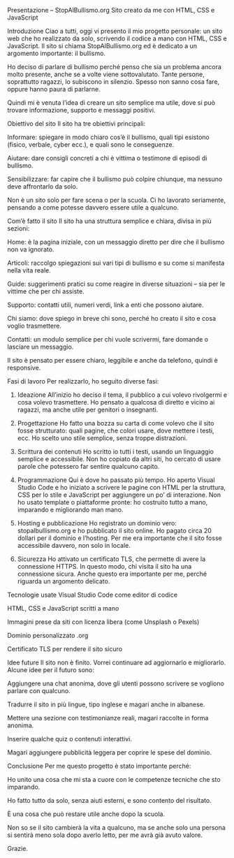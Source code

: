 Presentazione – StopAlBullismo.org
Sito creato da me con HTML, CSS e JavaScript

Introduzione
Ciao a tutti, oggi vi presento il mio progetto personale: un sito web che ho realizzato da solo, scrivendo il codice a mano con HTML, CSS e JavaScript. Il sito si chiama StopAlBullismo.org ed è dedicato a un argomento importante: il bullismo.

Ho deciso di parlare di bullismo perché penso che sia un problema ancora molto presente, anche se a volte viene sottovalutato. Tante persone, soprattutto ragazzi, lo subiscono in silenzio. Spesso non sanno cosa fare, oppure hanno paura di parlarne.

Quindi mi è venuta l’idea di creare un sito semplice ma utile, dove si può trovare informazione, supporto e messaggi positivi.

Obiettivo del sito
Il sito ha tre obiettivi principali:

Informare: spiegare in modo chiaro cos’è il bullismo, quali tipi esistono (fisico, verbale, cyber ecc.), e quali sono le conseguenze.

Aiutare: dare consigli concreti a chi è vittima o testimone di episodi di bullismo.

Sensibilizzare: far capire che il bullismo può colpire chiunque, ma nessuno deve affrontarlo da solo.

Non è un sito solo per fare scena o per la scuola. Ci ho lavorato seriamente, pensando a come potesse davvero essere utile a qualcuno.

Com’è fatto il sito
Il sito ha una struttura semplice e chiara, divisa in più sezioni:

Home: è la pagina iniziale, con un messaggio diretto per dire che il bullismo non va ignorato.

Articoli: raccolgo spiegazioni sui vari tipi di bullismo e su come si manifesta nella vita reale.

Guide: suggerimenti pratici su come reagire in diverse situazioni – sia per le vittime che per chi assiste.

Supporto: contatti utili, numeri verdi, link a enti che possono aiutare.

Chi siamo: dove spiego in breve chi sono, perché ho creato il sito e cosa voglio trasmettere.

Contatti: un modulo semplice per chi vuole scrivermi, fare domande o lasciare un messaggio.

Il sito è pensato per essere chiaro, leggibile e anche da telefono, quindi è responsive.

Fasi di lavoro
Per realizzarlo, ho seguito diverse fasi:

1. Ideazione
All’inizio ho deciso il tema, il pubblico a cui volevo rivolgermi e cosa volevo trasmettere.
Ho pensato a qualcosa di diretto e vicino ai ragazzi, ma anche utile per genitori o insegnanti.

2. Progettazione
Ho fatto una bozza su carta di come volevo che il sito fosse strutturato: quali pagine, che colori usare, dove mettere i testi, ecc.
Ho scelto uno stile semplice, senza troppe distrazioni.

3. Scrittura dei contenuti
Ho scritto io tutti i testi, usando un linguaggio semplice e accessibile.
Non ho copiato da altri siti, ho cercato di usare parole che potessero far sentire qualcuno capito.

4. Programmazione
Qui è dove ho passato più tempo.
Ho aperto Visual Studio Code e ho iniziato a scrivere le pagine con HTML per la struttura, CSS per lo stile e JavaScript per aggiungere un po’ di interazione.
Non ho usato template o piattaforme pronte: ho costruito tutto a mano, imparando e migliorando man mano.

5. Hosting e pubblicazione
Ho registrato un dominio vero: stopalbullismo.org e ho pubblicato il sito online.
Ho pagato circa 20 dollari per il dominio e l’hosting. Per me era importante che il sito fosse accessibile davvero, non solo in locale.

6. Sicurezza
Ho attivato un certificato TLS, che permette di avere la connessione HTTPS.
In questo modo, chi visita il sito ha una connessione sicura. Anche questo era importante per me, perché riguarda un argomento delicato.

Tecnologie usate
Visual Studio Code come editor di codice

HTML, CSS e JavaScript scritti a mano

Immagini prese da siti con licenza libera (come Unsplash o Pexels)

Dominio personalizzato .org

Certificato TLS per rendere il sito sicuro

Idee future
Il sito non è finito. Vorrei continuare ad aggiornarlo e migliorarlo. Alcune idee per il futuro sono:

Aggiungere una chat anonima, dove gli utenti possono scrivere se vogliono parlare con qualcuno.

Tradurre il sito in più lingue, tipo inglese e magari anche in albanese.

Mettere una sezione con testimonianze reali, magari raccolte in forma anonima.

Inserire qualche quiz o contenuti interattivi.

Magari aggiungere pubblicità leggera per coprire le spese del dominio.

Conclusione
Per me questo progetto è stato importante perché:

Ho unito una cosa che mi sta a cuore con le competenze tecniche che sto imparando.

Ho fatto tutto da solo, senza aiuti esterni, e sono contento del risultato.

È una cosa che può restare utile anche dopo la scuola.

Non so se il sito cambierà la vita a qualcuno, ma se anche solo una persona si sentirà meno sola dopo averlo letto, per me avrà già avuto valore.

Grazie.

